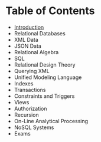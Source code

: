 # Table of Contents

- [Introduction](00_introduction/notes.md)
- Relational Databases
- XML Data
- JSON Data
- Relational Algebra
- SQL
- Relational Design Theory
- Querying XML
- Unified Modeling Language
- Indexes
- Transactions
- Constraints and Triggers
- Views
- Authorization
- Recursion
- On-Line Analytical Processing
- NoSQL Systems
- Exams


